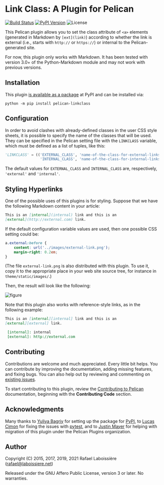 Link Class: A Plugin for Pelican
================================

[![Build Status](https://img.shields.io/github/workflow/status/pelican-plugins/linkclass/build)](https://github.com/pelican-plugins/linkclass/actions)
[![PyPI Version](https://img.shields.io/pypi/v/pelican-linkclass)](https://pypi.org/project/pelican-linkclass/)
![License](https://img.shields.io/pypi/l/pelican-linkclass?color=blue)

This Pelican plugin allows you to set the class attribute of `<a>` elements
(generated in Markdown by `[ext](link)`) according to whether the link is
external (i.e., starts with `http://` or `https://`) or internal to the
Pelican-generated site.

For now, this plugin only works with Markdown. It has been tested with version
3.0+ of the Python-Markdown module and may not work with previous versions.

Installation
------------

This plugin [is available as a package](https://pypi.org/project/pelican-linkclass/)
at PyPI and can be installed via:

```
python -m pip install pelican-linkclass
```

Configuration
-------------

In order to avoid clashes with already-defined classes in the user CSS
style sheets, it is possible to specify the name of the classes that will
be used. They can be specified in the Pelican setting file with the
`LINKCLASS` variable, which must be defined as a list of tuples, like this:

```python
'LINKCLASS' = (('EXTERNAL_CLASS', 'name-of-the-class-for-external-links')
                'INTERNAL_CLASS', 'name-of-the-class-for-internal-links'))
```

The default values for `EXTERNAL_CLASS` and `INTERNAL_CLASS` are,
respectively, `'external'` and `'internal'`.

Styling Hyperlinks
------------------

One of the possible uses of this plugins is for styling. Suppose that we
have the following Markdown content in your article:

```markdown
This is an [internal](internal) link and this is an
[external](http://external.com) link.
```

If the default configuration variable values are used, then one possible
CSS setting could be:

```css
a.external:before {
    content: url('../images/external-link.png');
    margin-right: 0.2em;
}
```

(The file `external-link.png` is also distributed with this plugin. To use it,
copy it to the appropriate place in your web site source tree, for instance
in `theme/static/images/`.)

Then, the result will look like the following:

![figure](https://github.com/rlaboiss/pelican-linkclass/raw/master/linkclass-example.png)

Note that this plugin also works with reference-style links, as in the
following example:

```markdown
This is an [internal][internal] link and this is an
[external][external] link.

 [internal]: internal
 [external]: http://external.com
```

Contributing
------------

Contributions are welcome and much appreciated. Every little bit helps. You can contribute by improving the documentation, adding missing features, and fixing bugs. You can also help out by reviewing and commenting on [existing issues][].

To start contributing to this plugin, review the [Contributing to Pelican][] documentation, beginning with the **Contributing Code** section.

[existing issues]: https://github.com/pelican-plugins/linkclass/issues
[Contributing to Pelican]: https://docs.getpelican.com/en/latest/contribute.html

Acknowledgments
---------------

Many thanks to [Yuliya Bagriy](https://github.com/aviskase) for
setting up the package for [PyPI](https://pypi.org/), to [Lucas
Cimon](https://github.com/Lucas-C) for fixing the issues with
[pytest](https://pytest.org/), and to [Justin
Mayer](https://github.com/justinmayer) for helping with migration of
this plugin under the Pelican Plugins organization.

Author
------

Copyright (C) 2015, 2017, 2019, 2021  Rafael Laboissière (<rafael@laboissiere.net>)

Released under the GNU Affero Public License, version 3 or later. No warranties.
